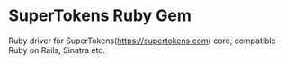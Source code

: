 # SuperTokens Ruby Gem

Ruby driver for SuperTokens(https://supertokens.com) core, compatible Ruby on Rails, Sinatra etc.
